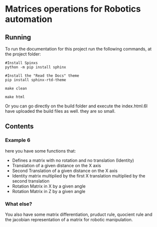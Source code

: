 # Matrices operations for Robotics automation


## Running


To run the documentation for this project run the following commands, at the project folder:

```
#Install Spinxs
python -m pip install sphinx

#Install the "Read the Docs" theme
pip install sphinx-rtd-theme

make clean

make html
```

Or you can go directly on the build folder and execute the index.html.6I have uploaded the build files as well. they are so small.


## Contents

### Example 6

here you have some functions that:

* Defines a matrix with no rotation and no translation (Identity)
* Translation of a given distance on the X axis
* Second Translation of a given distance on the X axis
* Identity matrix multiplied by the first X translation multiplied by the second translation
* Rotation Matrix in X by a given angle
* Rotation Matrix in Z by a given angle

### What else?

You also have some matrix differentiation, pruduct rule, quocient rule and the jacobian representation of a matrix for robotic manipulation.


